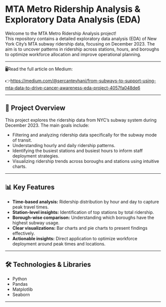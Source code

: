 # MTA Metro Ridership Analysis & Exploratory Data Analysis (EDA)

Welcome to the MTA Metro Ridership Analysis project!  
This repository contains a detailed exploratory data analysis (EDA) of New York City’s MTA subway ridership data, focusing on December 2023. The aim is to uncover patterns in ridership across stations, hours, and boroughs to optimize workforce allocation and improve operational planning.

---

🖥️Read the full article on Medium:

👉https://medium.com/@sercanteyhani/from-subways-to-support-using-mta-data-to-drive-cancer-awareness-eda-project-4057fa048de6

---

## 🚆 Project Overview

This project explores the ridership data from NYC’s subway system during December 2023. The main goals include:

- Filtering and analyzing ridership data specifically for the subway mode of transit.
- Understanding hourly and daily ridership patterns.
- Identifying the busiest stations and busiest hours to inform staff deployment strategies.
- Visualizing ridership trends across boroughs and stations using intuitive charts.

---

## 📊 Key Features

- **Time-based analysis:** Ridership distribution by hour and day to capture peak travel times.
- **Station-level insights:** Identification of top stations by total ridership.
- **Borough-wise comparison:** Understanding which boroughs have the highest subway usage.
- **Clear visualizations:** Bar charts and pie charts to present findings effectively.
- **Actionable insights:** Direct application to optimize workforce deployment around peak times and locations.

---

## 🛠️ Technologies & Libraries

- Python  
- Pandas  
- Matplotlib  
- Seaborn  

---
